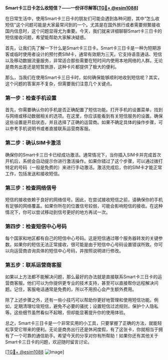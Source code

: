 **Smart卡三日卡怎么收短信？——一份详尽解答[[TG💪+ @esim1088](https://t.me/s/esim1088)]**

在日常生活中，使用Smart卡三日卡的朋友们可能会遇到各种问题，其中“怎么收短信”这个问题可能是大家最常问到的一个。尤其是在国外旅行或者需要频繁接收国内信息时，这个问题显得尤为重要。今天，我们就来详细聊聊Smart卡三日卡的短信接收问题，希望能帮助大家解决疑惑。

首先，让我们先了解一下什么是Smart卡三日卡。Smart卡三日卡是一种为短期游客或临时使用者设计的预付费SIM卡，通常有效期为三天。它支持语音通话、短信以及移动数据流量服务，非常适合那些需要在短时间内使用本地网络的人群。无论是商务出差还是短暂旅游，这种卡片都提供了极大的便利。

那么，当我们在使用Smart卡三日卡时，如何确保能够顺利地收到短信呢？其实，这个问题的答案并不复杂，但需要我们注意几个关键点。

### **第一步：检查手机设置**

首先，你需要确认你的手机是否正确配置了短信功能。打开手机的设置菜单，找到与网络或移动数据相关的选项。在这里，你应该能看到有关短信服务的设置。确保这些设置是开启状态，并且选择了正确的运营商。如果不确定具体的操作步骤，可以参考手机说明书或者直接联系运营商客服。

### **第二步：确认SIM卡激活**

确保你的Smart卡三日卡已经成功激活。通常情况下，当你插入SIM卡并完成首次开机后，系统会自动提示你进行激活操作。如果你错过了这个步骤，可以通过拨打特定的号码（一般是免费的）来进行手动激活。激活完成后，你的SIM卡才能正常工作，包括发送和接收短信。

### **第三步：检查网络信号**

短信的接收依赖于良好的网络信号。因此，在尝试接收短信之前，请确保你的手机有足够的网络覆盖。如果你所在的位置信号较弱，可能会影响短信的接收。在这种情况下，你可以尝试移动到信号更好的地方再试一次。

### **第四步：检查短信中心号码**

每个国家和地区都有自己的短信中心号码。这是短信通过哪个服务器转发的关键参数。如果你的短信无法正常接收，很可能是由于短信中心号码设置错误所致。你可以向运营商咨询具体的短信中心号码，并按照说明进行修改。

### **第五步：联系运营商客服**

如果以上方法都不能解决问题，那么最好的办法就是直接联系Smart卡三日卡的运营商客服。他们可以为你提供更专业的技术支持，甚至可以直接帮你远程解决问题。记住，客服电话通常是免费的，所以不用担心会产生额外费用。

除了上述步骤之外，还有一些小技巧可以帮助你更好地管理和使用短信功能。例如，定期清理垃圾短信，避免不必要的骚扰；设置短信过滤规则，保护个人隐私等。这些细节虽然看似不起眼，但却能显著提升你的使用体验。

总之，Smart卡三日卡是一个非常实用的小工具，只要掌握了正确的方法，就能轻松享受它带来的便利。无论是商务出行还是休闲度假，有了这张卡，你就相当于拥有了一个可靠的通信助手。希望今天的分享对你有所帮助！如果你还有其他关于Smart卡三日卡的问题，欢迎随时留言讨论。

[[TG💪+ @esim1088](https://t.me/s/esim1088) ![Image](https://i.postimg.cc/4NQfJmqS/Snipaste-2025-05-13-00-14-12.png)]